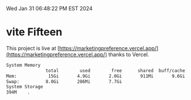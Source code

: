 Wed Jan 31 06:48:22 PM EST 2024

# vite Fifteen


This project is live at [https://marketingpreference.vercel.app/](https://marketingpreference.vercel.app/) thanks to Vercel.

```bash
System Memory
               total        used        free      shared  buff/cache   available
Mem:            15Gi       4.9Gi       2.0Gi       911Mi       9.6Gi        10Gi
Swap:          8.0Gi       286Mi       7.7Gi
System Storage
394M	.
```

